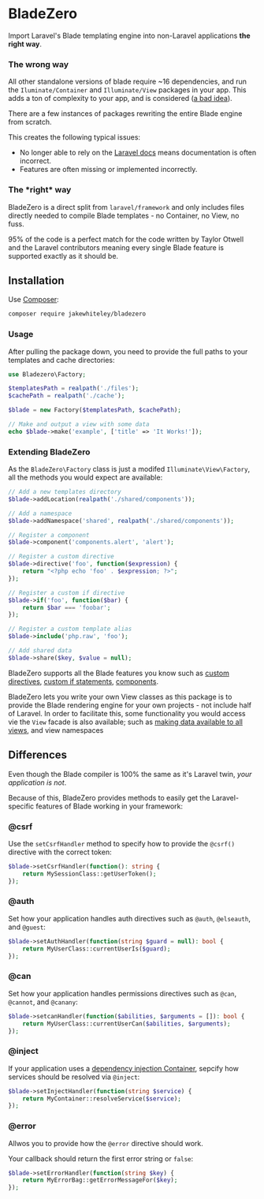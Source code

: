# BladeZero

Import Laravel's Blade templating engine into non-Laravel applications **the right way**.


### The wrong way

All other standalone versions of blade require ~16 dependencies, and run the `Iluminate/Container` and `Illuminate/View` packages in your app. This adds a ton of complexity to your app, and is considered ([a bad idea](https://mattallan.org/posts/dont-use-illuminate-support/)).

There are a few instances of packages rewriting the entire Blade engine from scratch.

This creates the following typical issues:

* No longer able to rely on the [Laravel docs](https://laravel.com/docs/6.x/blade) means documentation is often incorrect.
* Features are often missing or implemented incorrectly.


### The \*right\* way

BladeZero is a direct split from `laravel/framework` and only includes files directly needed to compile Blade templates - no Container, no View, no fuss.

95% of the code is a perfect match for the code written by Taylor Otwell and the Laravel contributors meaning every single Blade feature is supported exactly as it should be.


## Installation

Use [Composer](https://getcomposer.org/):

```bash
composer require jakewhiteley/bladezero
```



### Usage
After pulling the package down, you need to provide the full paths to your templates and cache directories:

```php
use Bladezero\Factory;

$templatesPath = realpath('./files');
$cachePath = realpath('./cache');

$blade = new Factory($templatesPath, $cachePath);

// Make and output a view with some data
echo $blade->make('example', ['title' => 'It Works!']);
```


### Extending BladeZero

As the `BladeZero\Factory` class is just a modifed `Illuminate\View\Factory`, all the methods you would expect are available:


```php
// Add a new templates directory
$blade->addLocation(realpath('./shared/components'));

// Add a namespace
$blade->addNamespace('shared', realpath('./shared/components'));

// Register a component
$blade->component('components.alert', 'alert');

// Register a custom directive
$blade->directive('foo', function($expression) {
    return "<?php echo 'foo' . $expression; ?>";
});

// Register a custom if directive
$blade->if('foo', function($bar) {
    return $bar === 'foobar';
});

// Register a custom template alias
$blade->include('php.raw', 'foo');

// Add shared data
$blade->share($key, $value = null);
```

BladeZero supports all the Blade features you know such as [custom directives](https://laravel.com/docs/6.x/blade#extending-blade), [custom if statements](https://laravel.com/docs/6.x/blade#custom-if-statements), [components](https://laravel.com/docs/6.x/blade#components-and-slots).

BladeZero lets you write your own View classes as this package is to provide the Blade rendering engine for your own projects - not include half of Laravel. In order to facilitate this, some functionality you would access vie the `View` facade is also available; such as [making data available to all views](https://laravel.com/docs/6.x/views#passing-data-to-views), and view namespaces

## Differences
Even though the Blade compiler is 100% the same as it's Laravel twin, *your application is not*. 

Because of this, BladeZero provides methods to easily get the Laravel-specific features of Blade working in your framework:


### @csrf

Use the `setCsrfHandler` method to specify how to provide the `@csrf()` directive with the correct token:

```php
$blade->setCsrfHandler(function(): string {
    return MySessionClass::getUserToken();
});
```

### @auth
Set how your application handles auth directives such as `@auth`, `@elseauth`, and `@guest`:
```php
$blade->setAuthHandler(function(string $guard = null): bool {
    return MyUserClass::currentUserIs($guard);
});
```

### @can
Set how your application handles permissions directives such as `@can`, `@cannot`, and `@canany`:
```php
$blade->setcanHandler(function($abilities, $arguments = []): bool {
    return MyUserClass::currentUserCan($abilities, $arguments);
});
```

### @inject
If your application uses a [dependency injection Container](https://github.com/jakewhiteley/hodl), sepcify how services should be resolved via `@inject`:
```php
$blade->setInjectHandler(function(string $service) {
    return MyContainer::resolveService($service);
});
```

### @error

Allwos you to provide how the `@error` directive should work.

Your callback should return the first error string or `false`:

```php
$blade->setErrorHandler(function(string $key) {
    return MyErrorBag::getErrorMessageFor($key);
});
```
